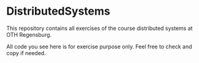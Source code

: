 # DistributedSystems
This repository contains all exercises of the course distributed systems at OTH Regensburg.

All code you see here is for exercise purpose only. Feel free to check and copy if needed.
